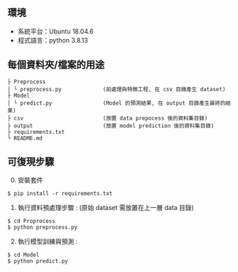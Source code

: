 ## 環境
- 系統平台：Ubuntu 18.04.6
- 程式語言：python 3.8.13

## 每個資料夾/檔案的用途
```
├ Preprocess
│ └ preprocess.py             (前處理與特徵工程, 在 csv 目錄產生 dataset)
├ Model
│ └ predict.py                (Model 的預測結果, 在 output 目錄產生最終的結果)
├ csv                         (放置 data prepocess 後的資料集目錄)
├ output                      (放置 model prediction 後的資料集目錄)
├ requirements.txt
└ README.md
```

## 可復現步驟

0. 安裝套件
```
$ pip install -r requirements.txt
```

1. 執行資料預處理步驟 : (原始 dataset 需放置在上一層 data 目錄)
```
$ cd Proprocess
$ python preprocess.py
```

2. 執行模型訓練與預測 : 
```
$ cd Model
$ python predict.py
```
